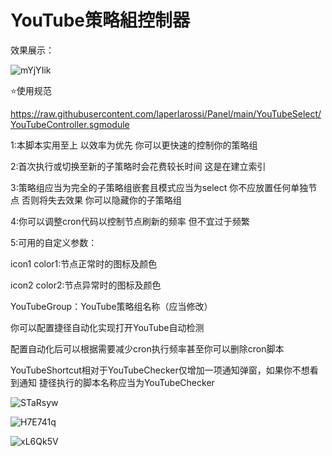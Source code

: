 # YouTube策略組控制器



效果展示：

![mYjYIik](https://i.imgur.com/mYjYIik.jpg)

⭐使用规范

https://raw.githubusercontent.com/laperlarossi/Panel/main/YouTubeSelect/YouTubeController.sgmodule

1:本脚本实用至上 以效率为优先 你可以更快速的控制你的策略组

2:首次执行或切换至新的子策略时会花费较长时间 这是在建立索引

3:策略组应当为完全的子策略组嵌套且模式应当为select 你不应放置任何单独节点 否则将失去效果 你可以隐藏你的子策略组

4:你可以调整cron代码以控制节点刷新的频率 但不宜过于频繁

5:可用的自定义参数：
 
 icon1 color1:节点正常时的图标及颜色

 icon2 color2:节点异常时的图标及颜色
 
 YouTubeGroup：YouTube策略组名称（应当修改）

你可以配置捷径自动化实现打开YouTube自动检测 

配置自动化后可以根据需要减少cron执行频率甚至你可以删除cron脚本

YouTubeShortcut相对于YouTubeChecker仅增加一项通知弹窗，如果你不想看到通知 捷径执行的脚本名称应当为YouTubeChecker

![STaRsyw](https://i.imgur.com/STaRsyw.png)

![H7E741q](https://i.imgur.com/H7E741q.png)

![xL6Qk5V](https://i.imgur.com/xL6Qk5V.jpg)
